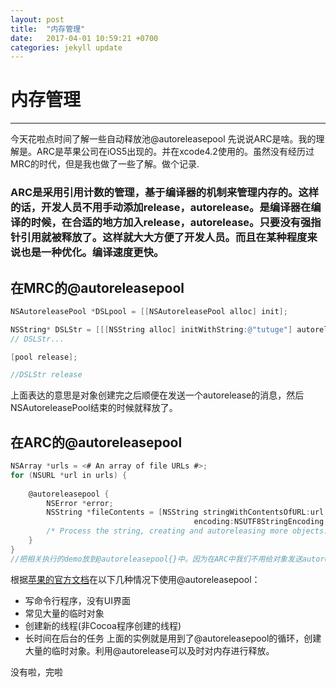 ```yaml
---
layout: post
title:  "内存管理"
date:   2017-04-01 10:59:21 +0700
categories: jekyll update
---
```

# 内存管理

------
今天花啦点时间了解一些自动释放池@autoreleasepool
先说说ARC是啥。我的理解是。ARC是苹果公司在iOS5出现的。并在xcode4.2使用的。虽然没有经历过MRC的时代，但是我也做了一些了解。做个记录.
<!-- ### 在MRC时代如果用刀alloc，new，copy这些关键字。都需要使用release来释放。而autorelease是把对象放到内存池里，autoreleasepool释放的时候，该对想也跟着释放了。另外还有一个关键字是retain这个是将该对象的引用计数加1. -->
### ARC是采用引用计数的管理，基于编译器的机制来管理内存的。这样的话，开发人员不用手动添加release，autorelease。是编译器在编译的时候，在合适的地方加入release，autorelease。只要没有强指针引用就被释放了。这样就大大方便了开发人员。而且在某种程度来说也是一种优化。编译速度更快。

## 在MRC的@autoreleasepool

```Objective-C
NSAutoreleasePool *DSLpool = [[NSAutoreleasePool alloc] init];

NSString* DSLStr = [[[NSString alloc] initWithString:@"tutuge"] autorelease];
// DSLStr...

[pool release];

//DSLStr release
```
上面表达的意思是对象创建完之后顺便在发送一个autorelease的消息，然后NSAutoreleasePool结束的时候就释放了。
    
## 在ARC的@autoreleasepool

```Objective-C
NSArray *urls = <# An array of file URLs #>;
for (NSURL *url in urls) {
 
    @autoreleasepool {
        NSError *error;
        NSString *fileContents = [NSString stringWithContentsOfURL:url
                                         encoding:NSUTF8StringEncoding error:&error];
        /* Process the string, creating and autoreleasing more objects. */
    }
}
//把相关执行的demo放到@autoreleasepool{}中。因为在ARC中我们不用给对象发送autorelease对象，编译器在编译的时候帮我们添加了，是不是很方便。
```
根据[苹果的官方文档](https://developer.apple.com/library/content/documentation/Cocoa/Conceptual/MemoryMgmt/Articles/mmAutoreleasePools.html)在以下几种情况下使用@autoreleasepool：
- 写命令行程序，没有UI界面
- 常见大量的临时对象
- 创建新的线程(非Cocoa程序创建的线程)
- 长时间在后台的任务
上面的实例就是用到了@autoreleasepool的循环，创建大量的临时对象。利用@autorelease可以及时对内存进行释放。


没有啦，完啦

